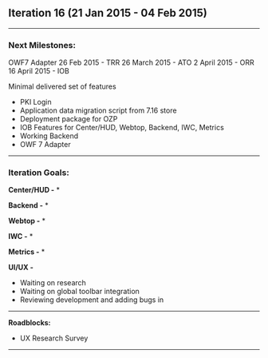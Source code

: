 ## Iteration 16 (21 Jan 2015 - 04 Feb 2015)

***

### Next Milestones:
OWF7 Adapter
26 Feb 2015 - TRR
26 March 2015 - ATO
2 April 2015 - ORR
16 April 2015 - IOB

Minimal delivered set of features
* PKI Login
* Application data migration script from 7.16 store
* Deployment package for OZP
* IOB Features for Center/HUD, Webtop, Backend, IWC, Metrics
* Working Backend
* OWF 7 Adapter


***

### Iteration Goals:
**Center/HUD -**
* 

**Backend -**
* 

**Webtop -**
* 

**IWC -**
* 

**Metrics -**
*  

**UI/UX -**
*  Waiting on research
*  Waiting on global toolbar integration
*  Reviewing development and adding bugs in

***

**Roadblocks:**
* UX Research Survey


***